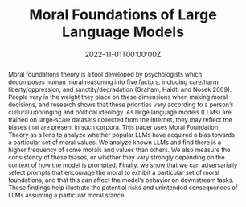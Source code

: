 ---
title: "Moral Foundations of Large Language Models"
authors:
- M. Abdulhai
- C. Crepy
- D. Valter
- J. Canny
- S. Levine
- admin
date: "2022-11-01T00:00:00Z"
doi: ""

author_notes:
- ""
- ""
- ""

# Schedule page publish date (NOT publication's date).
publishDate: "2022-01-01T00:00:00Z"

# Publication type.
# Legend: 0 = Uncategorized; 1 = Conference paper; 2 = Journal article;
# 3 = Preprint / Working Paper; 4 = Report; 5 = Book; 6 = Book section;
# 7 = Thesis; 8 = Patent
publication_types: ["3"]

# Publication name and optional abbreviated publication name.
publication: In *Preprint* 
publication_short: In *Preprint* 

abstract: "Moral foundations theory is a tool developed by psychologists which decomposes human moral reasoning into five factors, including care/harm, liberty/oppression, and sanctity/degradation (Graham, Haidt, and Nosek 2009). People vary in the weight they place on these dimensions when making moral decisions, and research shows that these priorities vary according to a person’s cultural upbringing and political ideology. As large language models (LLMs) are trained on large-scale datasets collected from the internet, they may reflect the biases that are present in such corpora. This paper uses Moral Foundation Theory as a lens to analyze whether popular LLMs have acquired a bias towards a particular set of moral values. We analyze known LLMs and find there is a higher frequency of some morals and values than others. We also measure the consistency of these biases, or whether they vary strongly depending on the context of how the model is prompted. Finally, we show that we can adversarially select prompts that encourage the moral to exhibit a particular set of moral foundations, and that this can affect the model’s behavior on downstream tasks. These findings help illustrate the potential risks and unintended consequences of LLMs assuming a particular moral stance."
# Summary. An optional shortened abstract.
summary: "Moral Foundations theory decomposes human moral reasoning into five factors, which vary reliably across different human populations and political affiliations. We use moral foundations to analyze large language models like GPT-3 to determine what, if any, consistent moral values it brings to conversations, whether these can be deliberately manipulated, and whether holding a particular moral stance affects downstream tasks."

tags:
featured: false

links:
url_pdf: 
url_code: ''
url_dataset: ''
url_poster: ''
url_project: ''
url_slides: ''
url_source: ''
url_video: ''

# Featured image
# To use, add an image named `featured.jpg/png` to your page's folder. 
image:
  caption: ''
  focal_point: Center
  preview_only: false

# Associated Projects (optional).
#   Associate this publication with one or more of your projects.
#   Simply enter your project's folder or file name without extension.
#   E.g. `internal-project` references `content/project/internal-project/index.md`.
#   Otherwise, set `projects: []`.
projects: []

# Slides (optional).
#   Associate this publication with Markdown slides.
#   Simply enter your slide deck's filename without extension.
#   E.g. `slides: "example"` references `content/slides/example/index.md`.
#   Otherwise, set `slides: ""`.
slides: ""
---